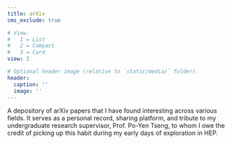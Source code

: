 ```yaml
---
title: arXiv
cms_exclude: true

# View.
#   1 = List
#   2 = Compact
#   3 = Card
view: 2

# Optional header image (relative to `static/media/` folder).
header:
  caption: ''
  image: ''
---
```


A depository of arXiv papers that I have found interesting across various fields. It serves as a personal record, sharing platform, and tribute to my undergraduate research supervisor, Prof. Po-Yen Tseng, to whom I owe the credit of picking up this habit during my early days of exploration in HEP.
